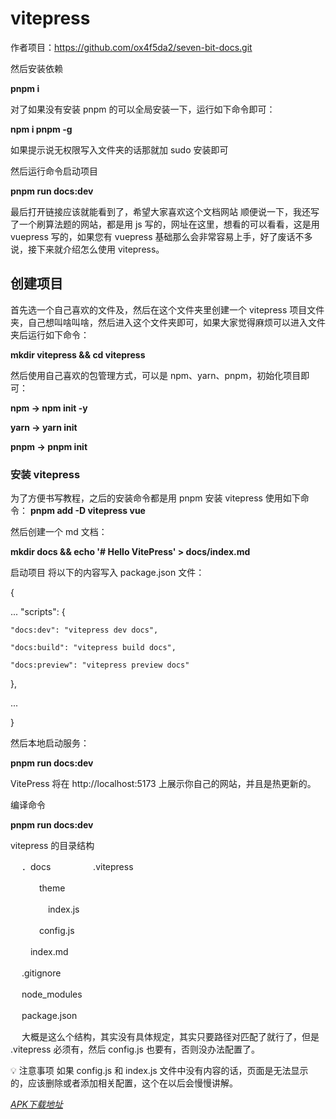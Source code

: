 # vitepress

作者项目：https://github.com/ox4f5da2/seven-bit-docs.git

然后安装依赖

 **pnpm i**

对了如果没有安装 pnpm 的可以全局安装一下，运行如下命令即可：

 **npm i pnpm -g**

如果提示说无权限写入文件夹的话那就加 sudo 安装即可

然后运行命令启动项目

 **pnpm run docs:dev**

最后打开链接应该就能看到了，希望大家喜欢这个文档网站
顺便说一下，我还写了一个刷算法题的网站，都是用 js 写的，网址在这里，想看的可以看看，这是用 vuepress 写的，如果您有 vuepress 基础那么会非常容易上手，好了废话不多说，接下来就介绍怎么使用 vitepress。

## 创建项目
首先选一个自己喜欢的文件及，然后在这个文件夹里创建一个 vitepress 项目文件夹，自己想叫啥叫啥，然后进入这个文件夹即可，如果大家觉得麻烦可以进入文件夹后运行如下命令：

 **mkdir vitepress && cd vitepress**

然后使用自己喜欢的包管理方式，可以是 npm、yarn、pnpm，初始化项目即可：

**npm -> npm init -y**

**yarn -> yarn init**

**pnpm -> pnpm init**

### 安装 vitepress
为了方便书写教程，之后的安装命令都是用 pnpm
安装 vitepress 使用如下命令：
 **pnpm add -D vitepress vue**

然后创建一个 md 文档：

 **mkdir docs && echo '# Hello VitePress' > docs/index.md**

启动项目
将以下的内容写入 package.json 文件：

{

...
   "scripts": {

    "docs:dev": "vitepress dev docs",

    "docs:build": "vitepress build docs",

    "docs:preview": "vitepress preview docs"

  },

  ...

}

然后本地启动服务：

**pnpm run docs:dev**

VitePress 将在 http://localhost:5173 上展示你自己的网站，并且是热更新的。

编译命令

**pnpm run docs:dev**

vitepress 的目录结构

　 ．docs　
　
　　 .vitepress　　

　　　 theme　　

　　　　 index.js　

　　　 config.js　　

　　 index.md　　

　 .gitignore　　

　 node_modules　　

　 package.json　　

　
大概是这么个结构，其实没有具体规定，其实只要路径对匹配了就行了，但是 .vitepress 必须有，然后 config.js 也要有，否则没办法配置了。

💡 注意事项
如果 config.js 和 index.js 文件中没有内容的话，页面是无法显示的，应该删除或者添加相关配置，这个在以后会慢慢讲解。

[*APK下载地址*](http://d.maps9.com/52f6)